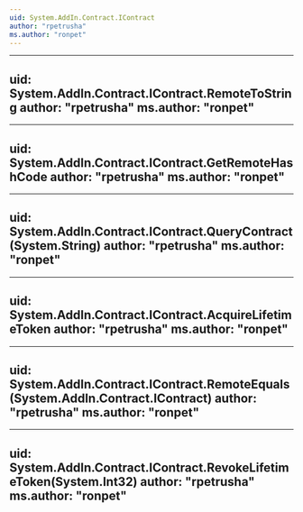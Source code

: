 ```yaml
---
uid: System.AddIn.Contract.IContract
author: "rpetrusha"
ms.author: "ronpet"
---
```


---
uid: System.AddIn.Contract.IContract.RemoteToString
author: "rpetrusha"
ms.author: "ronpet"
---

---
uid: System.AddIn.Contract.IContract.GetRemoteHashCode
author: "rpetrusha"
ms.author: "ronpet"
---

---
uid: System.AddIn.Contract.IContract.QueryContract(System.String)
author: "rpetrusha"
ms.author: "ronpet"
---

---
uid: System.AddIn.Contract.IContract.AcquireLifetimeToken
author: "rpetrusha"
ms.author: "ronpet"
---

---
uid: System.AddIn.Contract.IContract.RemoteEquals(System.AddIn.Contract.IContract)
author: "rpetrusha"
ms.author: "ronpet"
---

---
uid: System.AddIn.Contract.IContract.RevokeLifetimeToken(System.Int32)
author: "rpetrusha"
ms.author: "ronpet"
---
